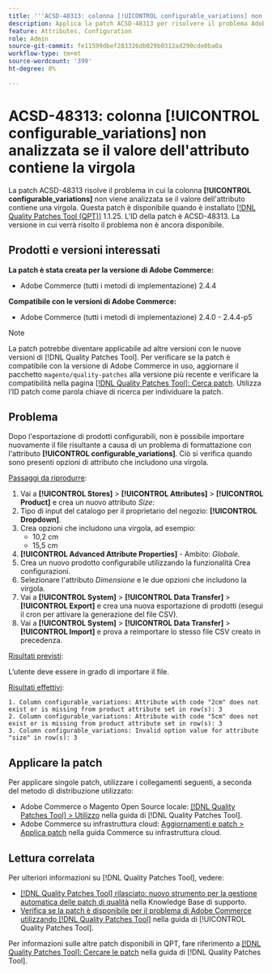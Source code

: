 ```yaml
---
title: '''ACSD-48313: colonna [!UICONTROL configurable_variations] non analizzata se il valore dell''attributo contiene la virgola'''
description: Applica la patch ACSD-48313 per risolvere il problema Adobe Commerce, in cui la colonna [!UICONTROL configurable_variations] non viene analizzata se il valore dell’attributo contiene una virgola.
feature: Attributes, Configuration
role: Admin
source-git-commit: fe11599dbef283326db029b0312ad290cde0ba0a
workflow-type: tm+mt
source-wordcount: '399'
ht-degree: 0%

---
```


# ACSD-48313: colonna **[!UICONTROL configurable_variations]** non analizzata se il valore dell&#39;attributo contiene la virgola

La patch ACSD-48313 risolve il problema in cui la colonna **[!UICONTROL configurable_variations]** non viene analizzata se il valore dell&#39;attributo contiene una virgola. Questa patch è disponibile quando è installato [[!DNL Quality Patches Tool (QPT)]](https://experienceleague.adobe.com/en/docs/commerce-knowledge-base/kb/announcements/commerce-announcements/magento-quality-patches-released-new-tool-to-self-serve-quality-patches) 1.1.25. L’ID della patch è ACSD-48313. La versione in cui verrà risolto il problema non è ancora disponibile.

## Prodotti e versioni interessati

**La patch è stata creata per la versione di Adobe Commerce:**
* Adobe Commerce (tutti i metodi di implementazione) 2.4.4

**Compatibile con le versioni di Adobe Commerce:**
* Adobe Commerce (tutti i metodi di implementazione) 2.4.0 - 2.4.4-p5

>[!NOTE]
>
>La patch potrebbe diventare applicabile ad altre versioni con le nuove versioni di [!DNL Quality Patches Tool]. Per verificare se la patch è compatibile con la versione di Adobe Commerce in uso, aggiornare il pacchetto `magento/quality-patches` alla versione più recente e verificare la compatibilità nella pagina [[!DNL Quality Patches Tool]: Cerca patch](https://experienceleague.adobe.com/tools/commerce-quality-patches/index.html). Utilizza l’ID patch come parola chiave di ricerca per individuare la patch.

## Problema

Dopo l&#39;esportazione di prodotti configurabili, non è possibile importare nuovamente il file risultante a causa di un problema di formattazione con l&#39;attributo **[!UICONTROL configurable_variations]**. Ciò si verifica quando sono presenti opzioni di attributo che includono una virgola.

<u>Passaggi da riprodurre</u>:

1. Vai a **[!UICONTROL Stores]** > **[!UICONTROL Attributes]** > **[!UICONTROL Product]** e crea un nuovo attributo _Size_:
1. Tipo di input del catalogo per il proprietario del negozio: **[!UICONTROL Dropdown]**.
1. Crea opzioni che includono una virgola, ad esempio:
   * 10,2 cm
   * 15,5 cm
1. **[!UICONTROL Advanced Attribute Properties]** - Ambito: _Globale_.
1. Crea un nuovo prodotto configurabile utilizzando la funzionalità Crea configurazioni.
1. Selezionare l&#39;attributo _Dimensione_ e le due opzioni che includono la virgola.
1. Vai a **[!UICONTROL System]** > **[!UICONTROL Data Transfer]** > **[!UICONTROL Export]** e crea una nuova esportazione di prodotti (esegui il cron per attivare la generazione del file CSV).
1. Vai a **[!UICONTROL System]** > **[!UICONTROL Data Transfer]** > **[!UICONTROL Import]** e prova a reimportare lo stesso file CSV creato in precedenza.

<u>Risultati previsti</u>:

L’utente deve essere in grado di importare il file.

<u>Risultati effettivi</u>:

```
1. Column configurable_variations: Attribute with code "2cm" does not exist or is missing from product attribute set in row(s): 3
2. Column configurable_variations: Attribute with code "5cm" does not exist or is missing from product attribute set in row(s): 3
3. Column configurable_variations: Invalid option value for attribute "size" in row(s): 3
```

## Applicare la patch

Per applicare singole patch, utilizzare i collegamenti seguenti, a seconda del metodo di distribuzione utilizzato:

* Adobe Commerce o Magento Open Source locale: [[!DNL Quality Patches Tool] > Utilizzo](/help/tools/quality-patches-tool/usage.md) nella guida di [!DNL Quality Patches Tool].
* Adobe Commerce su infrastruttura cloud: [Aggiornamenti e patch > Applica patch](https://experienceleague.adobe.com/docs/commerce-cloud-service/user-guide/develop/upgrade/apply-patches.html) nella guida Commerce su infrastruttura cloud.


## Lettura correlata

Per ulteriori informazioni su [!DNL Quality Patches Tool], vedere:

* [[!DNL Quality Patches Tool] rilasciato: nuovo strumento per la gestione automatica delle patch di qualità](https://experienceleague.adobe.com/en/docs/commerce-knowledge-base/kb/announcements/commerce-announcements/magento-quality-patches-released-new-tool-to-self-serve-quality-patches) nella Knowledge Base di supporto.
* [Verifica se la patch è disponibile per il problema di Adobe Commerce utilizzando  [!DNL Quality Patches Tool]](/help/tools/quality-patches-tool/patches-available-in-qpt/check-patch-for-magento-issue-with-magento-quality-patches.md) nella guida di [!UICONTROL Quality Patches Tool].


Per informazioni sulle altre patch disponibili in QPT, fare riferimento a [[!DNL Quality Patches Tool]: Cercare le patch](https://experienceleague.adobe.com/tools/commerce-quality-patches/index.html) nella guida di [!DNL Quality Patches Tool].
